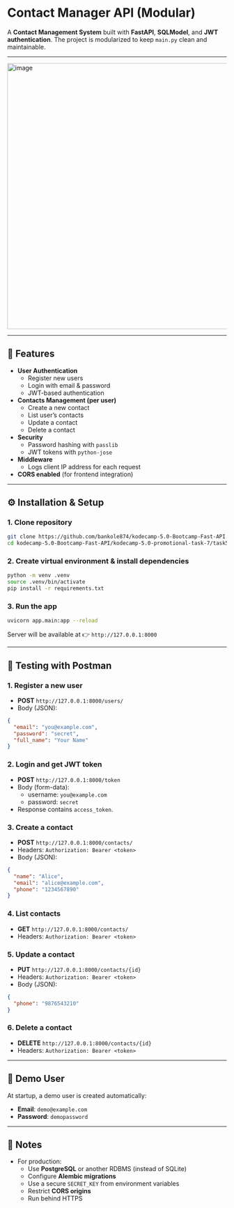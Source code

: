 # Contact Manager API (Modular)

A **Contact Management System** built with **FastAPI**, **SQLModel**, and **JWT authentication**. The project is modularized to keep `main.py` clean and maintainable.

---

<img width="901" height="611" alt="image" src="https://github.com/user-attachments/assets/e94dbda0-98a4-473f-a9e8-0b5951133339" />

---

## 🚀 Features
- **User Authentication**
  - Register new users
  - Login with email & password
  - JWT-based authentication
- **Contacts Management (per user)**
  - Create a new contact
  - List user’s contacts
  - Update a contact
  - Delete a contact
- **Security**
  - Password hashing with `passlib`
  - JWT tokens with `python-jose`
- **Middleware**
  - Logs client IP address for each request
- **CORS enabled** (for frontend integration)

---

## ⚙️ Installation & Setup

### 1. Clone repository
```bash
git clone https://github.com/bankole874/kodecamp-5.0-Bootcamp-Fast-API.git
cd kodecamp-5.0-Bootcamp-Fast-API/kodecamp-5.0-promotional-task-7/task5-Contact_Manager_API/

```

### 2. Create virtual environment & install dependencies
```bash
python -m venv .venv
source .venv/bin/activate
pip install -r requirements.txt
```

### 3. Run the app
```bash
uvicorn app.main:app --reload
```
Server will be available at 👉 `http://127.0.0.1:8000`

---

## 🧪 Testing with Postman

### 1. Register a new user
- **POST** `http://127.0.0.1:8000/users/`
- Body (JSON):
```json
{
  "email": "you@example.com",
  "password": "secret",
  "full_name": "Your Name"
}
```

### 2. Login and get JWT token
- **POST** `http://127.0.0.1:8000/token`
- Body (form-data):
  - username: `you@example.com`
  - password: `secret`
- Response contains `access_token`.

### 3. Create a contact
- **POST** `http://127.0.0.1:8000/contacts/`
- Headers: `Authorization: Bearer <token>`
- Body (JSON):
```json
{
  "name": "Alice",
  "email": "alice@example.com",
  "phone": "1234567890"
}
```

### 4. List contacts
- **GET** `http://127.0.0.1:8000/contacts/`
- Headers: `Authorization: Bearer <token>`

### 5. Update a contact
- **PUT** `http://127.0.0.1:8000/contacts/{id}`
- Headers: `Authorization: Bearer <token>`
- Body (JSON):
```json
{
  "phone": "9876543210"
}
```

### 6. Delete a contact
- **DELETE** `http://127.0.0.1:8000/contacts/{id}`
- Headers: `Authorization: Bearer <token>`

---

## 🔐 Demo User
At startup, a demo user is created automatically:
- **Email**: `demo@example.com`
- **Password**: `demopassword`

---

## 📌 Notes
- For production:
  - Use **PostgreSQL** or another RDBMS (instead of SQLite)
  - Configure **Alembic migrations**
  - Use a secure `SECRET_KEY` from environment variables
  - Restrict **CORS origins**
  - Run behind HTTPS

